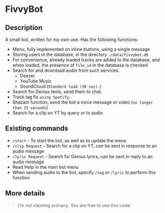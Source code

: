 # FivvyBot

## Description
A small bot, written for my own use. Has the following functions: 
* Menu, fully implemented on inline buttons, using a single message
* Storing users in the database, in the directory `./data/fivvybot.db`
* For convenience, already loaded tracks are added to the database, and when loaded, the presence of `file_id` in the database is checked
* Search for and download audio from such services:
  + Deezer
  + YouTube Music
  + SoundCloud (`Standard load (30 sec).`)
* Search for Genius texts, send them to chat. 
* Track tag fix `using Spotify`. 
* Shazam function, send the bot a voice message or video (`no longer than 15 seconds`)
* Search for a clip on YT by query or to audio


## Existing commands
* `/start` - To start the bot, as well as to update the menu
* `/clip Request` - Search for a clip on YT, can be sent in response to an audio message
* `/lyric Request` - Search for Genius lyrics, can be sent in reply to an audio message
* Read Help in the main bot menu
* When sending audio to the bot, specify `/tag` or `/lyric` to perform this function


## More details

> I'm not claiming primacy. You are free to use this code. 

